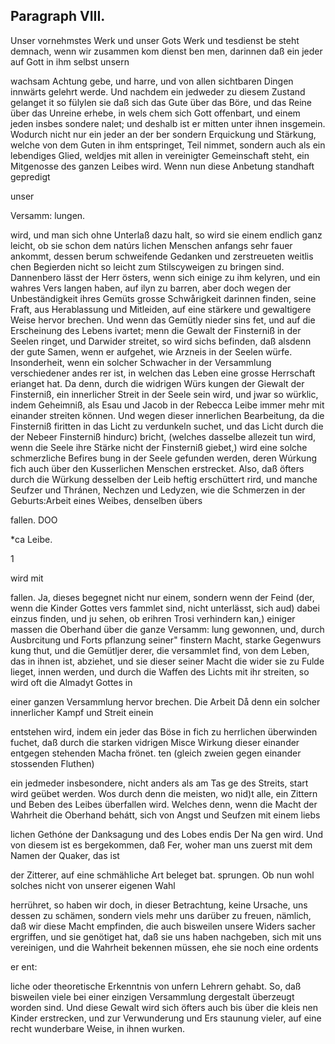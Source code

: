 

<!-- Seite 496 -->
Paragraph  VIII.
----------------

Unser vornehmstes Werk und unser Gots Werk und tesdienst be steht demnach, wenn wir zusammen kom dienst ben men, darinnen daß ein jeder auf Gott in ihm selbst unsern

wachsam Achtung gebe, und harre, und von allen 
sichtbaren Dingen innwärts gelehrt werde. Und 
nachdem ein jedweder zu diesem Zustand gelanget it 
so fülylen sie daß sich das Gute über das Böre, 
und das Reine über das Unreine erhebe, in wels 
 chem sich Gott offenbart, und einem jeden insbes 
sondere nalet; und deshalb ist er mitten unter ihnen 
insgemein. Wodurch nicht nur ein jeder an der ber 
sondern Erquickung und Stärkung, welche von dem 
Guten in ihm entspringet, Teil nimmet, sondern 
auch als ein lebendiges Glied, weldjes mit allen in 
vereinigter Gemeinschaft  steht, ein Mitgenosse des 
ganzen Leibes wird. 
  Wenn nun diese Anbetung standhaft gepredigt 

unser

Versamm: lungen.
<!-- Seite 497 -->
wird, und man sich ohne Unterlaß dazu halt, so wird sie einem endlich ganz leicht, ob sie schon dem natúrs lichen Menschen anfangs sehr fauer ankommt, dessen berum schweifende Gedanken und zerstreueten weitlis chen Begierden nicht so leicht zum Stilscyweigen zu bringen sind. Dannenbero lässt der Herr östers, wenn sich einige zu ihm kelyren, und ein wahres Vers langen haben, auf ilyn zu barren, aber doch wegen der Unbeständigkeit ihres Gemüts grosse Schwårigkeit darinnen finden, seine Fraft, aus Herablassung und Mitleiden, auf eine stärkere und gewaltigere Weise hervor brechen. Und wenn das Gemütly nieder sins fet, und auf die Erscheinung des Lebens ivartet; menn die Gewalt der Finsterniß in der Seelen ringet, und Darwider streitet, so wird sichs befinden, daß alsdenn der gute Samen, wenn er aufgehet, wie Arzneis in der Seelen würfe. Insonderheit, wenn ein solcher Schwacher in der Versammlung verschiedener andes rer ist, in welchen das Leben eine grosse Herrschaft erianget hat. Da denn, durch die widrigen Würs kungen der Giewalt der Finsterniß, ein innerlicher Streit in der Seele sein wird, und jwar so würklic, indem Geheimniß, als Esau und Jacob in der Rebecca Leibe immer mehr mit einander streiten können. Und 
wegen dieser innerlichen Bearbeitung, da die Finsterniß firitten in das Licht zu verdunkeln suchet, und das Licht durch die der Nebeer Finsterniß hindurc) bricht, (welches dasselbe allezeit tun wird, wenn die Seele ihre Stärke nicht der Finsterniß giebet,) wird eine solche schmerzliche Befires bung in der Seele gefunden werden, deren Wúrkung fich auch über den Kusserlichen Menschen erstrecket. Also, daß öfters durch die Würkung desselben der Leib heftig erschüttert rird, und manche Seufzer und Thránen, Nechzen und Ledyzen, wie die Schmerzen in der Geburts:Arbeit eines Weibes, denselben übers

fallen. DOO

*ca Leibe.

1



wird mit
<!-- Seite 498 -->
fallen. Ja, dieses begegnet nicht nur einem, sondern wenn der Feind (der, wenn die Kinder Gottes vers fammlet sind, nicht unterlässt, sich aud) dabei einzus finden, und ju sehen, ob erihren Trosi verhindern kan,) einiger massen die Oberhand über die ganze Versamm: lung gewonnen, und, durch Ausbrcitung und Forts pflanzung seiner" finstern Macht, starke Gegenwurs kung thut, und die Gemütljer derer, die versammlet find, von dem Leben, das in ihnen ist, abziehet, und sie dieser seiner Macht die wider sie zu Fulde lieget, innen werden, und durch die Waffen des Lichts mit ihr streiten, so wird oft die Almadyt Gottes in

einer ganzen Versammlung hervor brechen. Die Arbeit Då denn ein solcher innerlicher Kampf und Streit einein

entstehen wird, indem ein jeder das Böse in fich zu herrlichen überwinden fuchet, daß durch die starken vidrigen Misce Wirkung dieser einander entgegen stehenden Macha frönet. ten (gleich zweien gegen einander stossenden Fluthen)

ein jedmeder insbesondere, nicht anders als am Tas ge des Streits, start wird geübet werden. Wos durch denn die meisten, wo nid)t alle, ein Zittern und Beben des Leibes überfallen wird. Welches denn, wenn die Macht der Wahrheit die Oberhand behátt, sich von Angst und Seufzen mit einem liebs

lichen Gethóne der Danksagung und des Lobes endis Der Na gen wird. Und von diesem ist es bergekommen, daß Fer, woher man uns zuerst mit dem Namen der Quaker, das ist

der Zitterer, auf eine schmähliche Art beleget bat. sprungen. Ob nun wohl solches nicht von unserer eigenen Wahl

herrühret, so haben wir doch, in dieser Betrachtung, keine Ursache, uns dessen zu schämen, sondern viels mehr uns darüber zu freuen, nämlich, daß wir diese Macht empfinden, die auch bisweilen unsere Widers sacher ergriffen, und sie genötiget hat, daß sie uns haben nachgeben, sich mit uns vereinigen, und die Wahrheit bekennen müssen, ehe sie noch eine ordents

er ent:
<!-- Seite 499 -->
 
liche oder theoretische Erkenntnis von unfern Lehrern 
gehabt. So, daß bisweilen viele bei einer einzigen 
Versammlung dergestalt überzeugt worden sind. Und 
diese Gewalt wird sich öfters auch bis über die kleis 
nen Kinder erstrecken, und zur Verwunderung und Ers 
staunung vieler, auf eine recht wunderbare Weise, in 
ihnen wurken. 

